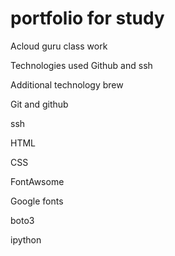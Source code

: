 # portfolio for study  
Acloud guru class work

Technologies used Github and ssh

Additional technology  brew

Git and github

ssh

HTML

CSS

FontAwsome

Google fonts

boto3

ipython
